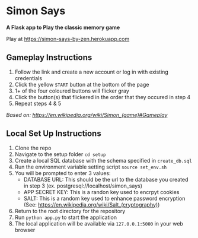 # Simon Says
**A Flask app to Play the classic memory game**

Play at https://simon-says-by-zen.herokuapp.com

## Gameplay Instructions

1. Follow the link and create a new account or log in with existing credentials
2. Click the yellow `START` button at the bottom of the page
3. 1+ of the four coloured buttons will flicker gray
4. Click the button(s) that flickered in the order that they occured in step 4
5. Repeat steps 4 & 5

*Based on: https://en.wikipedia.org/wiki/Simon_(game)#Gameplay*


## Local Set Up Instructions

1. Clone the repo
2. Navigate to the setup folder `cd setup`
3. Create a local SQL database with the schema specified in `create_db.sql`
4. Run the environment variable setting script `source set_env.sh`
5. You will be prompted to enter 3 values:
    - DATABASE URL: This should be the url to the database you created in step 3 (ex. postgresql://localhost/simon_says)
    - APP SECRET KEY: This is a randon key used to encrpyt cookies
    - SALT: This is a random key used to enhance password encryption (See: https://en.wikipedia.org/wiki/Salt_(cryptography))
6. Return to the root directory for the repository
7. Run `python app.py` to start the application
8. The local application will be available via `127.0.0.1:5000` in your web browser